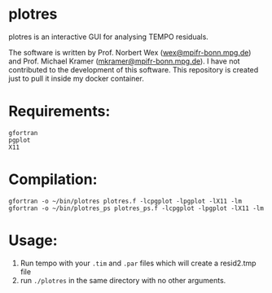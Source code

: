 # plotres
plotres is an interactive GUI for analysing TEMPO residuals. 

The software is written by Prof. Norbert Wex (wex@mpifr-bonn.mpg.de) and Prof. Michael Kramer (mkramer@mpifr-bonn.mpg.de). I have not contributed to the development of this software. This repository is created just to pull it inside my docker container. 

# Requirements:
```
gfortran
pgplot
X11
```
# Compilation:
```
gfortran -o ~/bin/plotres plotres.f -lcpgplot -lpgplot -lX11 -lm
gfortran -o ~/bin/plotres_ps plotres_ps.f -lcpgplot -lpgplot -lX11 -lm 
```

# Usage:

1. Run tempo with your `.tim` and `.par` files which will create a resid2.tmp file
2. run `./plotres` in the same directory with no other arguments. 

